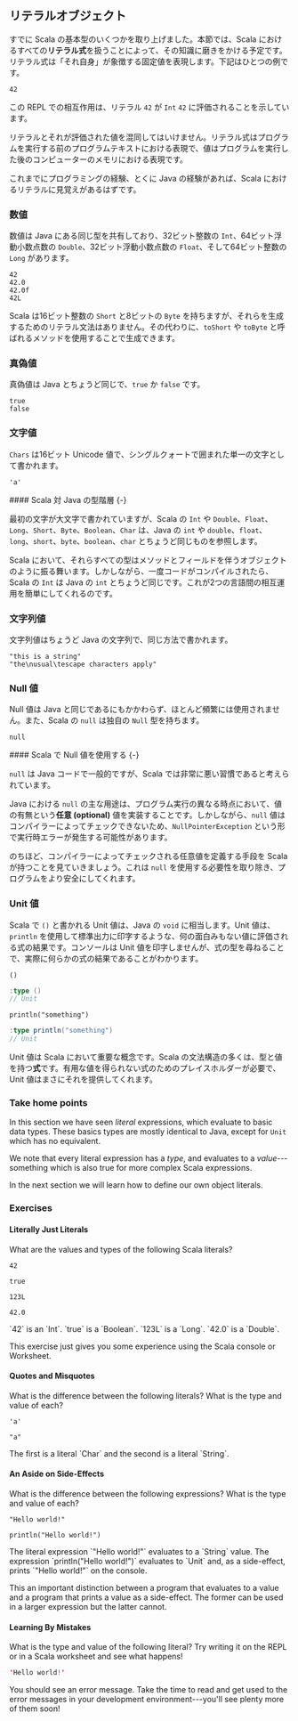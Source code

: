 ## リテラルオブジェクト

すでに Scala の基本型のいくつかを取り上げました。本節では、Scala におけるすべての**リテラル式**を扱うことによって、その知識に磨きをかける予定です。リテラル式は「それ自身」が象徴する固定値を表現します。下記はひとつの例です。

```tut:book
42
```

この REPL での相互作用は、リテラル `42` が `Int` `42` に評価されることを示しています。

リテラルとそれが評価された値を混同してはいけません。リテラル式はプログラムを実行する前のプログラムテキストにおける表現で、値はプログラムを実行した後のコンピューターのメモリにおける表現です。

これまでにプログラミングの経験、とくに Java の経験があれば、Scala におけるリテラルに見覚えがあるはずです。

### 数値

数値は Java にある同じ型を共有しており、32ビット整数の `Int`、64ビット浮動小数点数の `Double`、32ビット浮動小数点数の `Float`、そして64ビット整数の `Long` があります。 

```tut:book
42
42.0
42.0f
42L
```

Scala は16ビット整数の `Short` と8ビットの `Byte` を持ちますが、それらを生成するためのリテラル文法はありません。その代わりに、`toShort` や `toByte` と呼ばれるメソッドを使用することで生成できます。

### 真偽値

真偽値は Java とちょうど同じで、`true` か `false` です。

```tut:book
true
false
```

### 文字値

`Chars` は16ビット Unicode 値で、シングルクォートで囲まれた単一の文字として書かれます。

```tut:book
'a'
```

<div class="callout callout-info">
#### Scala 対 Java の型階層 {-}

最初の文字が大文字で書かれていますが、Scala の `Int` や `Double`、`Float`、`Long`、`Short`、`Byte`、`Boolean`、`Char` は、Java の `int` や `double`、`float`、`long`、`short`、`byte`、`boolean`、`char` とちょうど同じものを参照します。

Scala において、それらすべての型はメソッドとフィールドを伴うオブジェクトのように振る舞います。しかしながら、一度コードがコンパイルされたら、Scala の `Int` は Java の `int` とちょうど同じです。これが2つの言語間の相互運用を簡単にしてくれるのです。
</div>

### 文字列値

文字列値はちょうど Java の文字列で、同じ方法で書かれます。

```tut:book
"this is a string"
"the\nusual\tescape characters apply"
```

### Null 値

Null 値は Java と同じであるにもかかわらず、ほとんど頻繁には使用されません。また、Scala の `null` は独自の `Null` 型を持ちます。

```tut:book
null
```

<div class="callout callout-info">
#### Scala で Null 値を使用する {-}

`null` は Java コードで一般的ですが、Scala では非常に悪い習慣であると考えられています。

Java における `null` の主な用途は、プログラム実行の異なる時点において、値の有無という**任意 (optional)** 値を実装することです。しかしながら、`null` 値はコンパイラーによってチェックできないため、`NullPointerException` という形で実行時エラーが発生する可能性があります。

のちほど、コンパイラーによってチェックされる任意値を定義する手段を Scala が持つことを見ていきましょう。これは `null` を使用する必要性を取り除き、プログラムをより安全にしてくれます。
</div>

### Unit 値

Scala で `()` と書かれる Unit 値は、Java の `void` に相当します。Unit 値は、`println` を使用して標準出力に印字するような、何の面白みもない値に評価される式の結果です。コンソールは Unit 値を印字しませんが、式の型を尋ねることで、実際に何らかの式の結果であることがわかります。

```tut:book
()
```

```scala
:type ()
// Unit
```

```tut:book
println("something")
```

```scala
:type println("something")
// Unit
```

Unit 値は Scala において重要な概念です。Scala の文法構造の多くは、型と値を持つ**式**です。有用な値を得られない式のためのプレイスホルダーが必要で、Unit 値はまさにそれを提供してくれます。

### Take home points

In this section we have seen *literal* expressions, which evaluate to basic data types. These basics types are mostly identical to Java, except for `Unit` which has no equivalent.

We note that every literal expression has a *type*, and evaluates to a *value*---something which is also true for more complex Scala expressions.

In the next section we will learn how to define our own object literals.

### Exercises

#### Literally Just Literals

What are the values and types of the following Scala literals?

```tut:book:silent
42

true

123L

42.0
```

<div class="solution">
`42` is an `Int`. `true` is a `Boolean`. `123L` is a `Long`. `42.0` is a `Double`.

This exercise just gives you some experience using the Scala console or Worksheet.
</div>

#### Quotes and Misquotes

What is the difference between the following literals? What is the type and value of each?

```tut:book:silent
'a'

"a"
```

<div class="solution">
The first is a literal `Char` and the second is a literal `String`.
</div>

#### An Aside on Side-Effects

What is the difference between the following expressions? What is the type and value of each?

```tut:book:silent
"Hello world!"

println("Hello world!")
```

<div class="solution">
The literal expression `"Hello world!"` evaluates to a `String` value. The expression `println("Hello world!")` evaluates to `Unit` and, as a side-effect, prints `"Hello world!"` on the console.

This an important distinction between a program that evaluates to a value and a program that prints a value as a side-effect. The former can be used in a larger expression but the latter cannot.
</div>

#### Learning By Mistakes

What is the type and value of the following literal? Try writing it on the REPL or in a Scala worksheet and see what happens!

```scala
'Hello world!'
```

<div class="solution">
You should see an error message. Take the time to read and get used to the error messages in your development environment---you'll see plenty more of them soon!
</div>
